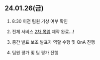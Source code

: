 ## 24.01.26(금)

1. 8:30 이전 팀원 기상 여부 확인

2. 전체 서비스 [2차 목업](https://www.figma.com/file/VftzgDcNn65HPSQEcdIYmy/B%3AD-%EC%B5%9C%EC%A2%85-%EB%AA%A9%EC%97%85?type=design&node-id=0-1&mode=design&t=r7TYbNOZq0cj5iQN-0) 제작 완료...!

3. 중간 발표 보조 발표자 역할 수행 및 QnA 진행

4. 팀원 평가 및 팀 평가 진행